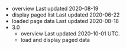 - overview
    Last updated 2020-08-19
- display paged list
    Last updated 2020-06-22
- loaded page data
    Last updated 2020-08-18
- 3.0
    - overview
        Last updated 2020-10-01 UTC.
    - load and display paged data